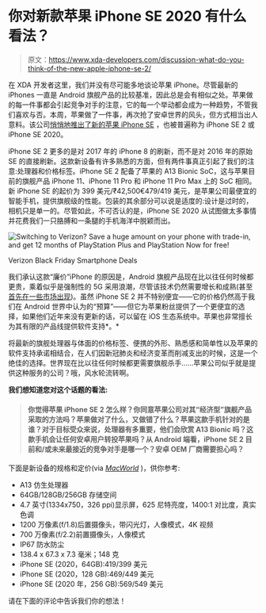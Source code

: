 # 你对新款苹果 iPhone SE 2020 有什么看法？

> 原文：<https://www.xda-developers.com/discussion-what-do-you-think-of-the-new-apple-iphone-se-2/>

在 XDA 开发者这里，我们并没有尽可能多地谈论苹果 iPhone。尽管最新的 iPhones 一直是 Android 旗舰产品的比较基准，因此总是会有相似之处。苹果做的每一件事都会引起竞争对手的注意，它的每一个举动都会成为一种趋势，不管我们喜欢与否。本周，苹果做了一件事，再次抢了安卓世界的风头，但方式相当出人意料。该公司[悄悄地推出了新的苹果 iPhone SE](https://www.apple.com/in/newsroom/2020/04/iphone-se-a-powerful-new-smartphone-in-a-popular-design/) ，也被普遍称为 iPhone SE 2 或 iPhone SE 2020。

iPhone SE 2 更多的是对 2017 年的 iPhone 8 的刷新，而不是对 2016 年的原始 SE 的直接刷新。这款新设备有许多熟悉的方面，但有两件事真正引起了我们的注意:处理器和价格标签。iPhone SE 2 配备了苹果的 A13 Bionic SoC，这与苹果目前的旗舰产品 iPhone 11、iPhone 11 Pro 和 iPhone 11 Pro Max 上的 SoC 相同。新 iPhone SE 的起价为 399 美元/₹42,500€479/419 美元，是苹果公司最便宜的智能手机，提供旗舰级的性能。包装的其余部分可以说是适度的:设计是过时的，相机只是单一的。尽管如此，不可否认的是，iPhone SE 2020 从试图做太多事情并花费我们一只胳膊和一条腿的手机海洋中脱颖而出。

 <picture>![Switching to Verizon? Save a huge amount on your phone with trade-in, and get 12 months of PlayStation Plus and PlayStation Now for free!](img/d04df3da114bb3791357bcea6ca651ae.png)</picture> 

Verizon Black Friday Smartphone Deals

我们承认这款“廉价”iPhone 的原因是，Android 旗舰产品现在比以往任何时候都更贵，乘着似乎是强制性的 5G 采用浪潮，尽管该技术仍然需要增长和成熟(甚至[首先在一些市场出现](https://www.xda-developers.com/iqoo-3-india-launch-snapdragon-865-4g-5g-variant/))。虽然 iPhone SE 2 并不特别便宜——它的价格仍然高于我们在 Android 世界中认为的“预算”——但它为苹果粉丝提供了一个更便宜的选择，如果他们近年来没有更新的话，可以留在 iOS 生态系统中。苹果也非常擅长为其有限的产品线提供软件支持*。*

将最新的旗舰处理器与体面的价格标签、便携的外形、熟悉感和简单性以及苹果的软件支持承诺相结合，在人们因新冠肺炎和经济变革而削减支出的时候，这是一个绝佳的选择。世界现在比以往任何时候都更需要旗舰杀手......苹果公司似乎就是提供这种服务的公司？哦，风水轮流转啊。

**我们想知道您对这个话题的看法:**

> #### 你觉得苹果 iPhone SE 2 怎么样？你同意苹果公司对其“经济型”旗舰产品采取的方法吗？苹果做对了什么，又做错了什么？苹果这款手机针对的是谁？对于目标受众来说，处理器有多重要，他们会欣赏 A13 Bionic 吗？这款手机会让任何安卓用户转投苹果吗？从 Android 端看，iPhone SE 2 目前和/或未来最接近的竞争对手是哪一个？安卓 OEM 厂商需要担心吗？

下面是新设备的规格和定价(via [*MacWorld*](https://www.macworld.co.uk/news/iphone/iphone-se2-3500611/) )，供你参考:

*   A13 仿生处理器
*   64GB/128GB/256GB 存储空间
*   4.7 英寸(1334x750，326 ppi)显示屏，625 尼特亮度，1400:1 对比度，真实色调
*   1200 万像素(f/1.8)后置摄像头，带闪光灯，人像模式，4K 视频
*   700 万像素(f/2.2)前置摄像头，人像模式
*   IP67 防水防尘
*   138.4 x 67.3 x 7.3 毫米；148 克
*   iPhone SE (2020，64GB):419/399 美元
*   iPhone SE (2020，128 GB):469/449 美元
*   iPhone SE (2020 年，256 GB):569/549 美元

请在下面的评论中告诉我们你的想法！